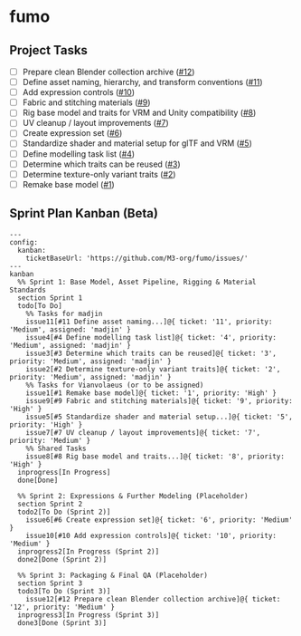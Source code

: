 # fumo

## Project Tasks

- [ ] Prepare clean Blender collection archive ([#12](https://github.com/M3-org/fumo/issues/12))
- [ ] Define asset naming, hierarchy, and transform conventions ([#11](https://github.com/M3-org/fumo/issues/11))
- [ ] Add expression controls ([#10](https://github.com/M3-org/fumo/issues/10))
- [ ] Fabric and stitching materials ([#9](https://github.com/M3-org/fumo/issues/9))
- [ ] Rig base model and traits for VRM and Unity compatibility ([#8](https://github.com/M3-org/fumo/issues/8))
- [ ] UV cleanup / layout improvements ([#7](https://github.com/M3-org/fumo/issues/7))
- [ ] Create expression set ([#6](https://github.com/M3-org/fumo/issues/6))
- [ ] Standardize shader and material setup for glTF and VRM ([#5](https://github.com/M3-org/fumo/issues/5))
- [ ] Define modelling task list ([#4](https://github.com/M3-org/fumo/issues/4))
- [ ] Determine which traits can be reused ([#3](https://github.com/M3-org/fumo/issues/3))
- [ ] Determine texture-only variant traits ([#2](https://github.com/M3-org/fumo/issues/2))
- [ ] Remake base model ([#1](https://github.com/M3-org/fumo/issues/1))

## Sprint Plan Kanban (Beta)

```mermaid
---
config:
  kanban:
    ticketBaseUrl: 'https://github.com/M3-org/fumo/issues/'
---
kanban
  %% Sprint 1: Base Model, Asset Pipeline, Rigging & Material Standards
  section Sprint 1
  todo[To Do]
    %% Tasks for madjin
    issue11[#11 Define asset naming...]@{ ticket: '11', priority: 'Medium', assigned: 'madjin' }
    issue4[#4 Define modelling task list]@{ ticket: '4', priority: 'Medium', assigned: 'madjin' }
    issue3[#3 Determine which traits can be reused]@{ ticket: '3', priority: 'Medium', assigned: 'madjin' }
    issue2[#2 Determine texture-only variant traits]@{ ticket: '2', priority: 'Medium', assigned: 'madjin' }
    %% Tasks for Vianvolaeus (or to be assigned)
    issue1[#1 Remake base model]@{ ticket: '1', priority: 'High' }
    issue9[#9 Fabric and stitching materials]@{ ticket: '9', priority: 'High' }
    issue5[#5 Standardize shader and material setup...]@{ ticket: '5', priority: 'High' }
    issue7[#7 UV cleanup / layout improvements]@{ ticket: '7', priority: 'Medium' }
    %% Shared Tasks
    issue8[#8 Rig base model and traits...]@{ ticket: '8', priority: 'High' }
  inprogress[In Progress]
  done[Done]

  %% Sprint 2: Expressions & Further Modeling (Placeholder)
  section Sprint 2
  todo2[To Do (Sprint 2)]
    issue6[#6 Create expression set]@{ ticket: '6', priority: 'Medium' }
    issue10[#10 Add expression controls]@{ ticket: '10', priority: 'Medium' }
  inprogress2[In Progress (Sprint 2)]
  done2[Done (Sprint 2)]

  %% Sprint 3: Packaging & Final QA (Placeholder)
  section Sprint 3
  todo3[To Do (Sprint 3)]
    issue12[#12 Prepare clean Blender collection archive]@{ ticket: '12', priority: 'Medium' }
  inprogress3[In Progress (Sprint 3)]
  done3[Done (Sprint 3)]